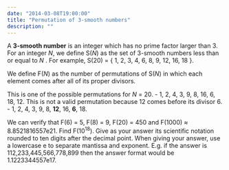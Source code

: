 ```yaml
---
date: "2014-03-08T19:00:00"
title: "Permutation of 3-smooth numbers"
description: ""
---
```


<p>
A <b>3-smooth number</b> is an integer which has no prime factor larger than 3. For an integer <var>N</var>, we define S(<var>N</var>) as the set of 3-smooth numbers less than or equal to <var>N</var> . For example, S(20) = { 1, 2, 3, 4, 6, 8, 9, 12, 16, 18 }.
</p>
<p>
We define F(<var>N</var>) as the number of permutations of S(<var>N</var>) in which each element comes after all of its proper divisors.
</p>
<p>
This is one of the possible permutations for <var>N</var> = 20.
- 1, 2, 4, 3, 9, 8, 16, 6, 18, 12.
This is not a valid permutation because 12 comes before its divisor 6.
- 1, 2, 4, 3, 9, 8, <b>12</b>, 16, <b>6</b>, 18.
</p>
<p>
We can verify that F(6) = 5, F(8) = 9, F(20) = 450 and F(1000) ≈ 8.8521816557e21.
Find F(10<sup>18</sup>). Give as your answer its scientific notation rounded to ten digits after the decimal point.
When giving your answer, use a lowercase e to separate mantissa and exponent. E.g. if the answer is 112,233,445,566,778,899 then the answer format would be 1.1223344557e17.
</p>

